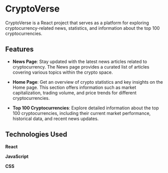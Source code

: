 # CryptoVerse

CryptoVerse is a React project that serves as a platform for exploring cryptocurrency-related news, statistics, and information about the top 100 cryptocurrencies.

## Features

- **News Page**: Stay updated with the latest news articles related to cryptocurrency. The News page provides a curated list of articles covering various topics within the crypto space.

- **Home Page**: Get an overview of crypto statistics and key insights on the Home page. This section offers information such as market capitalization, trading volume, and price trends for different cryptocurrencies.

- **Top 100 Cryptocurrencies**: Explore detailed information about the top 100 cryptocurrencies, including their current market performance, historical data, and recent news updates.

## Technologies Used

**React**

**JavaScript**

**CSS**
